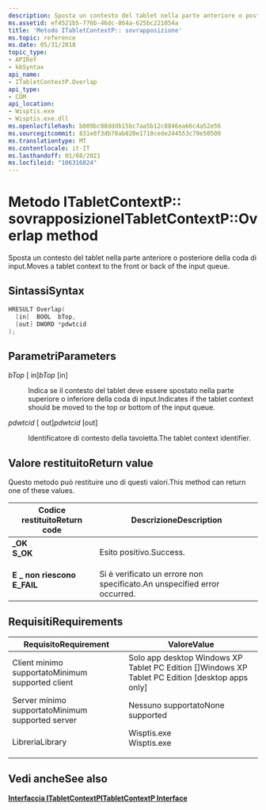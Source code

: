 ```yaml
---
description: Sposta un contesto del tablet nella parte anteriore o posteriore della coda di input.
ms.assetid: ef4521b5-776b-46dc-864a-625bc221054a
title: 'Metodo ITabletContextP:: sovrapposizione'
ms.topic: reference
ms.date: 05/31/2018
topic_type:
- APIRef
- kbSyntax
api_name:
- ITabletContextP.Overlap
api_type:
- COM
api_location:
- Wisptis.exe
- Wisptis.exe.dll
ms.openlocfilehash: b009bc08dddb15bc7aa5b12c8846ea66c4a52e56
ms.sourcegitcommit: 831e8f3db78ab820e1710cede244553c70e50500
ms.translationtype: MT
ms.contentlocale: it-IT
ms.lasthandoff: 01/08/2021
ms.locfileid: "106316824"
---
```

# <a name="itabletcontextpoverlap-method"></a><span data-ttu-id="dc328-103">Metodo ITabletContextP:: sovrapposizione</span><span class="sxs-lookup"><span data-stu-id="dc328-103">ITabletContextP::Overlap method</span></span>

<span data-ttu-id="dc328-104">Sposta un contesto del tablet nella parte anteriore o posteriore della coda di input.</span><span class="sxs-lookup"><span data-stu-id="dc328-104">Moves a tablet context to the front or back of the input queue.</span></span>

## <a name="syntax"></a><span data-ttu-id="dc328-105">Sintassi</span><span class="sxs-lookup"><span data-stu-id="dc328-105">Syntax</span></span>


```C++
HRESULT Overlap(
  [in]  BOOL  bTop,
  [out] DWORD *pdwtcid
);
```



## <a name="parameters"></a><span data-ttu-id="dc328-106">Parametri</span><span class="sxs-lookup"><span data-stu-id="dc328-106">Parameters</span></span>

<dl> <dt>

<span data-ttu-id="dc328-107">*bTop* \[ in\]</span><span class="sxs-lookup"><span data-stu-id="dc328-107">*bTop* \[in\]</span></span>
</dt> <dd>

<span data-ttu-id="dc328-108">Indica se il contesto del tablet deve essere spostato nella parte superiore o inferiore della coda di input.</span><span class="sxs-lookup"><span data-stu-id="dc328-108">Indicates if the tablet context should be moved to the top or bottom of the input queue.</span></span>

</dd> <dt>

<span data-ttu-id="dc328-109">*pdwtcid* \[ out\]</span><span class="sxs-lookup"><span data-stu-id="dc328-109">*pdwtcid* \[out\]</span></span>
</dt> <dd>

<span data-ttu-id="dc328-110">Identificatore di contesto della tavoletta.</span><span class="sxs-lookup"><span data-stu-id="dc328-110">The tablet context identifier.</span></span>

</dd> </dl>

## <a name="return-value"></a><span data-ttu-id="dc328-111">Valore restituito</span><span class="sxs-lookup"><span data-stu-id="dc328-111">Return value</span></span>

<span data-ttu-id="dc328-112">Questo metodo può restituire uno di questi valori.</span><span class="sxs-lookup"><span data-stu-id="dc328-112">This method can return one of these values.</span></span>



| <span data-ttu-id="dc328-113">Codice restituito</span><span class="sxs-lookup"><span data-stu-id="dc328-113">Return code</span></span>                                                                            | <span data-ttu-id="dc328-114">Descrizione</span><span class="sxs-lookup"><span data-stu-id="dc328-114">Description</span></span>                               |
|----------------------------------------------------------------------------------------|-------------------------------------------|
| <dl> <span data-ttu-id="dc328-115"><dt>**\_OK**</dt></span><span class="sxs-lookup"><span data-stu-id="dc328-115"><dt>**S\_OK**</dt></span></span> </dl>   | <span data-ttu-id="dc328-116">Esito positivo.</span><span class="sxs-lookup"><span data-stu-id="dc328-116">Success.</span></span><br/>                       |
| <dl> <span data-ttu-id="dc328-117"><dt>**E \_ non riescono**</dt></span><span class="sxs-lookup"><span data-stu-id="dc328-117"><dt>**E\_FAIL**</dt></span></span> </dl> | <span data-ttu-id="dc328-118">Si è verificato un errore non specificato.</span><span class="sxs-lookup"><span data-stu-id="dc328-118">An unspecified error occurred.</span></span><br/> |



 

## <a name="requirements"></a><span data-ttu-id="dc328-119">Requisiti</span><span class="sxs-lookup"><span data-stu-id="dc328-119">Requirements</span></span>



| <span data-ttu-id="dc328-120">Requisito</span><span class="sxs-lookup"><span data-stu-id="dc328-120">Requirement</span></span> | <span data-ttu-id="dc328-121">Valore</span><span class="sxs-lookup"><span data-stu-id="dc328-121">Value</span></span> |
|-------------------------------------|----------------------------------------------------------------------------------------|
| <span data-ttu-id="dc328-122">Client minimo supportato</span><span class="sxs-lookup"><span data-stu-id="dc328-122">Minimum supported client</span></span><br/> | <span data-ttu-id="dc328-123">Solo app desktop Windows XP Tablet PC Edition \[\]</span><span class="sxs-lookup"><span data-stu-id="dc328-123">Windows XP Tablet PC Edition \[desktop apps only\]</span></span><br/>                          |
| <span data-ttu-id="dc328-124">Server minimo supportato</span><span class="sxs-lookup"><span data-stu-id="dc328-124">Minimum supported server</span></span><br/> | <span data-ttu-id="dc328-125">Nessuno supportato</span><span class="sxs-lookup"><span data-stu-id="dc328-125">None supported</span></span><br/>                                                              |
| <span data-ttu-id="dc328-126">Libreria</span><span class="sxs-lookup"><span data-stu-id="dc328-126">Library</span></span><br/>                  | <dl> <span data-ttu-id="dc328-127"><dt>Wisptis.exe</dt></span><span class="sxs-lookup"><span data-stu-id="dc328-127"><dt>Wisptis.exe</dt></span></span> </dl> |



## <a name="see-also"></a><span data-ttu-id="dc328-128">Vedi anche</span><span class="sxs-lookup"><span data-stu-id="dc328-128">See also</span></span>

<dl> <dt>

[<span data-ttu-id="dc328-129">**Interfaccia ITabletContextP**</span><span class="sxs-lookup"><span data-stu-id="dc328-129">**ITabletContextP Interface**</span></span>](itabletcontextp.md)
</dt> </dl>

 

 




